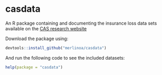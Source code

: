 casdata
=======

An R package containing and documenting the insurance loss data sets available on the [CAS research website](http://www.casact.org/research/index.cfm?fa=loss_reserves_data) 

Download the package using:
```r
devtools::install_github("merlinoa/casdata")
```
And run the following code to see the included datasets:
```r
help(package = "casdata")
```
